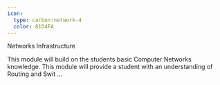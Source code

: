 ```yaml
---
icon:
  type: carbon:network-4
  color: 81D4FA
---
```

Networks Infrastructure

This module will build on the students basic Computer Networks knowledge. This module will provide a student with an understanding of Routing and Swit ... 
